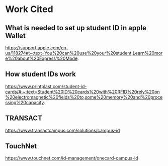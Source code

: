 # Work Cited
## What is needed to set up student ID in apple Wallet
https://support.apple.com/en-us/118274#:~:text=You%20can%20use%20your%20student,Learn%20more%20about%20Express%20Mode.
## How student IDs work
https://www.printplast.com/student-id-cards/#:~:text=Student%20ID%20cards%20with%20RFID%20rely%20on%20electromagnetic%20fields%20to,some%20memory%20and%20processing%20capacity.
## TRANSACT
https://www.transactcampus.com/solutions/campus-id
## TouchNet
https://www.touchnet.com/id-management/onecard-campus-id
